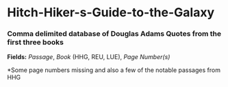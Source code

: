 # Hitch-Hiker-s-Guide-to-the-Galaxy
### Comma delimited database of Douglas Adams Quotes from the first three books

**Fields:** *Passage*, *Book* (HHG, REU, LUE), *Page Number(s)*

*Some page numbers missing and also a few of the notable passages from HHG
